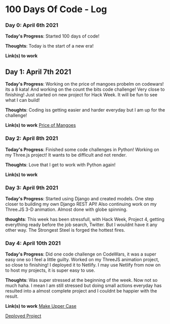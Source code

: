 # 100 Days Of Code - Log

### Day 0: April 6th 2021

**Today's Progress**: Started 100 days of code!

**Thoughts**: Today is the start of a new era!

**Link(s) to work**


## Day 1: April 7th 2021

**Today's Progress**: Working on the price of mangoes probelm on codewars! its a 8 kata! And working on the count the bits code challenge! Very close to finishing! Just started on new project for Hack Week. It will be fun to see what I can build!

**Thoughts**: Coding iss getting easier and harder everyday but I am up for the challenge!

**Link(s) to work**
[Price of Mangoes](https://www.codewars.com/kata/57a77726bb9944d000000b06)


### Day 2: April 8th 2021

**Today's Progress**: Finished some code challenges in Python! Working on my Three.js project! It wants to be difficult and not render.

**Thoughts**: Love that I get to work with Python again!

**Link(s) to work**


### Day 3: April 9th 2021

**Today's Progress**: Started using Django and created models. One step closer to building my own Django REST API! Also continuing work on my Three.JS 3-D animation. Almost done with globe spinning. 

**thoughts**: This week has been stressfull, with Hack Week, Project 4, getting everything ready before the job search, Twitter. But I wouldnt have it any other way. The Strongest Steel is forged the hottest fires.

### Day 4: April 10th 2021

**Today's Progress**: Did one code challenge on CodeWars, it was a super easy one so I feel a little guilty. Worked on my ThreeJS animation project, so close to finishing! I deployed it to Netlify. I may use Netlify from now on to host my projects, it is super easy to use. 

**Thoughts**: Was super stressed at the beginning of the week. Now not so much haha. I mean I am still stressed but doing small actions everyday has resulted into a almost complete project and I couldnt be happier with the result.

**Link(s) to work**
[Make Upper Case](https://www.codewars.com/kata/57a0556c7cb1f31ab3000ad7)

[Deployed Project](https://serene-bartik-893c29.netlify.app/)
